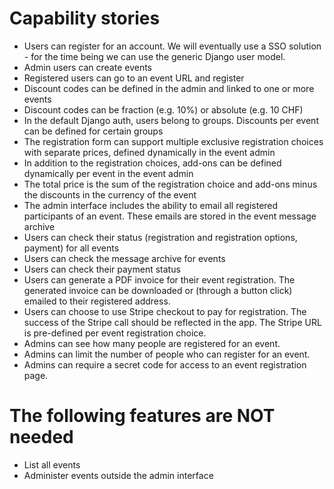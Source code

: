 # Capability stories

- Users can register for an account. We will eventually use a SSO solution - for the time being we can use the generic Django user model.
- Admin users can create events
- Registered users can go to an event URL and register
- Discount codes can be defined in the admin and linked to one or more events
- Discount codes can be fraction (e.g. 10%) or absolute (e.g. 10 CHF)
- In the default Django auth, users belong to groups. Discounts per event can be defined for certain groups
- The registration form can support multiple exclusive registration choices with separate prices, defined dynamically in the event admin
- In addition to the registration choices, add-ons can be defined dynamically per event in the event admin
- The total price is the sum of the registration choice and add-ons minus the discounts in the currency of the event
- The admin interface includes the ability to email all registered participants of an event. These emails are stored in the event message archive
- Users can check their status (registration and registration options, payment) for all events
- Users can check the message archive for events
- Users can check their payment status
- Users can generate a PDF invoice for their event registration. The generated invoice can be downloaded or (through a button click) emailed to their registered address.
- Users can choose to use Stripe checkout to pay for registration. The success of the Stripe call should be reflected in the app. The Stripe URL is pre-defined per event registration choice.
- Admins can see how many people are registered for an event.
- Admins can limit the number of people who can register for an event.
- Admins can require a secret code for access to an event registration page.

# The following features are NOT needed

- List all events
- Administer events outside the admin interface
